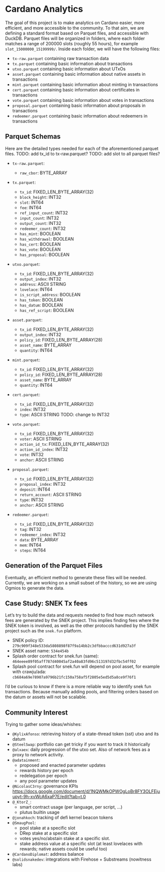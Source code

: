 # Cardano Analytics

The goal of this project is to make analytics on Cardano easier, more efficient, and more accessible to the community.
To that aim, we are defining a standard format based on Parquet files, and accessible with DuckDB.
Parquet files will be organized in folders, where each folder matches a range of 200000 slots (roughly 55 hours), for example `slot_15000000_15199999/`.
Inside each folder, we will have the following files:
- `tx-raw.parquet` containing raw transaction data
- `tx.parquet` containing basic information about transactions
- `utxo.parquet` containing basic information about UTxOs
- `asset.parquet` containing basic information about native assets in transactions
- `mint.parquet` containing basic information about minting in transactions
- `cert.parquet` containing basic information about certificates in transactions
- `vote.parquet` containing basic information about votes in transactions
- `proposal.parquet` containing basic information about proposals in transactions
- `redeemer.parquet` containing basic information about redeemers in transactions

## Parquet Schemas

Here are the detailed types needed for each of the aforementioned parquet files.
TODO: add tx_id to tx-raw.parquet?
TODO: add slot to all parquet files?

- `tx-raw.parquet`:
  - `raw_cbor`: BYTE_ARRAY

- `tx.parquet`:
  - `tx_id`: FIXED_LEN_BYTE_ARRAY(32)
  - `block_height`: INT32
  - `slot`: INT64
  - `fee`: INT64
  - `ref_input_count`: INT32
  - `input_count`: INT32
  - `output_count`: INT32
  - `redeemer_count`: INT32
  - `has_mint`: BOOLEAN
  - `has_withdrawal`: BOOLEAN
  - `has_cert`: BOOLEAN
  - `has_vote`: BOOLEAN
  - `has_proposal`: BOOLEAN

- `utxo.parquet`:
  - `tx_id`: FIXED_LEN_BYTE_ARRAY(32)
  - `output_index`: INT32
  - `address`: ASCII STRING
  - `lovelace`: INT64
  - `is_script_address`: BOOLEAN
  - `has_token`: BOOLEAN
  - `has_datum`: BOOLEAN
  - `has_ref_script`: BOOLEAN

- `asset.parquet`:
  - `tx_id`: FIXED_LEN_BYTE_ARRAY(32)
  - `output_index`: INT32
  - `policy_id`: FIXED_LEN_BYTE_ARRAY(28)
  - `asset_name`: BYTE_ARRAY
  - `quantity`: INT64

- `mint.parquet`:
  - `tx_id`: FIXED_LEN_BYTE_ARRAY(32)
  - `policy_id`: FIXED_LEN_BYTE_ARRAY(28)
  - `asset_name`: BYTE_ARRAY
  - `quantity`: INT64

- `cert.parquet`:
  - `tx_id`: FIXED_LEN_BYTE_ARRAY(32)
  - `index`: INT32
  - `type`: ASCII STRING  TODO: change to INT32

- `vote.parquet`:
  - `tx_id`: FIXED_LEN_BYTE_ARRAY(32)
  - `voter`: ASCII STRING
  - `action_id_tx`: FIXED_LEN_BYTE_ARRAY(32)
  - `action_id_index`: INT32
  - `vote`: INT32
  - `anchor`: ASCII STRING

- `proposal.parquet`:
  - `tx_id`: FIXED_LEN_BYTE_ARRAY(32)
  - `proposal_index`: INT32
  - `deposit`: INT64
  - `return_account`: ASCII STRING
  - `type`: INT32
  - `anchor`: ASCII STRING

- `redeemer.parquet`:
  - `tx_id`: FIXED_LEN_BYTE_ARRAY(32)
  - `tag`: INT32
  - `redeemer_index`: INT32
  - `data`: BYTE_ARRAY
  - `mem`: INT64
  - `steps`: INT64

## Generation of the Parquet Files

Eventually, an efficient method to generate these files will be needed.
Currently, we are working on a small subset of the history, so we are using Ogmios to generate the data.

## Case Study: SNEK Tx fees

Let’s try to build the data and requests needed to find how much network fees are generated by the SNEK project.
This implies finding fees where the SNEK token is involved, as well as the other protocols handled by the SNEK project such as the `snek.fun` platform.

- SNEK policy ID: `279c909f348e533da5808898f87f9a14bb2c3dfbbacccd631d927a3f`
- SNEK asset name: `534e454b`
- Splash order contract for snek.fun (same): `464eeee89f05aff787d40045af2a40a83fd96c513197d32fbc54ff02`
- Splash pool contract for snek.fun will depend on pool asset, for example with crawju/ada: `cb684a69e78907a9796b21fc150a758af5f2805e5ed5d5a8ce9f76f1`

I’d be curious to know if there is a more reliable way to identify snek fun transactions.
Because manually adding pools, and filtering orders based on the datum or assets will not be scalable.

## Community Interest

Trying to gather some ideas/whishes:

- `@KylixAfonso`: retrieving history of a state-thread token (sst) utxo and its datum
- `@SteelSwap`: portfolio can get tricky if you want to track it historically
- `@alxaex`: daily progression of the utxo set. Also of network fees as a proxy to network activity.
- `@adatainment`:
  - proposed and enacted parameter updates
  - rewards history per epoch
  - redelegation per epoch
  - any pool parameter updates
- `@NicolasC3rny`: governance KPIs https://docs.google.com/document/d/1NQWMkOPWOgLoBr8FY3OLFEjuupyt-9h-xvWcA6xaP7E/edit?tab=t.0
- `@_KtorZ_`:
  - smart contract usage (per language, per script, ...)
  - plutus builtin usage
- `@jonahkoch`: tracking of defi kernel beacon tokens
- `@SmaugPool`:
  - pool stake at a specific slot
  - DRep stake at a specific slot
  - votes yes/no/abstain stake at a specific slot.
  - stake address value at a specific slot (at least lovelaces with rewards; native assets could be useful too)
- `@CardanoDiplomat`: address balance
- `@solidsnakedev`: integrations with Firehose + Substreams (nowitness labs)
